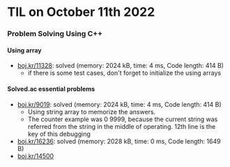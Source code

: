# **TIL on October 11th 2022**
### Problem Solving Using C++
#### Using array
- [boj.kr/11328](../../../Problem%20Solving/boj/Using%20array/11328-10-11-2022.cpp): solved (memory: 2024 kB, time: 4 ms, Code length: 414 B)
  * if there is some test cases, don't forget to initialize the using arrays

#### Solved.ac essential problems
- [boj.kr/9019](../../../Problem%20Solving/boj/solvedac/9019-10-10-2022.cpp): solved (memory: 2024 kB, time: 4 ms, Code length: 414 B)
  * Using string array to memorize the answers.
  * The counter example was 0 9999, because the current string was referred from the string in the middle of operating. 12th line is the key of this debugging
- [boj.kr/16236](../../../Problem%20Solving/boj/solvedac/16236-10-11-2022.cpp): solved (memory: 2028 kB, time: 0 ms, Code length: 1649 B)
- [boj.kr/14500](../../../Problem%20Solving/boj/solvedac/14500-10-11-2022.cpp)
